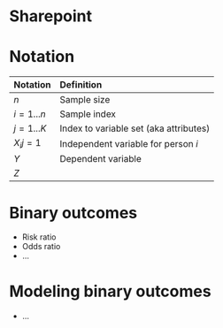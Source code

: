 # Sharepoint

# Notation

| Notation | Definition |
|:-- | :-- |
| $n$ | Sample size |
| $i=1 ... n$ | Sample index |
| $j=1 ... K$ | Index to variable set (aka attributes) |
| $X_ij = 1$ | Independent variable for person $i$ |
| $Y$ | Dependent variable |
| $Z$ | |

# Binary outcomes
- Risk ratio
- Odds ratio
- ...

# Modeling binary outcomes
- ...
